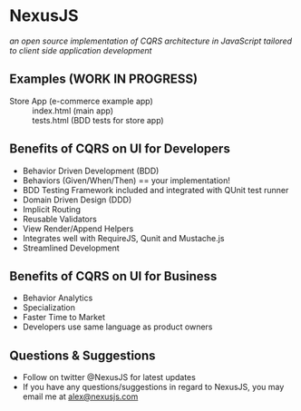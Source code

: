 NexusJS
================================
*an open source implementation of CQRS architecture in JavaScript tailored to client side application development*

Examples (WORK IN PROGRESS)
-------------------------
<dl>
	<dt>Store App (e-commerce example app)</dt>
	<dd>index.html (main app)</dd>
	<dd>tests.html (BDD tests for store app)</dd>
</dl>

Benefits of CQRS on UI for Developers
-------------------------
* Behavior Driven Development (BDD)
* Behaviors (Given/When/Then) == your implementation!
* BDD Testing Framework included and integrated with QUnit test runner
* Domain Driven Design (DDD)
* Implicit Routing
* Reusable Validators
* View Render/Append Helpers
* Integrates well with RequireJS, Qunit and Mustache.js
* Streamlined Development

Benefits of CQRS on UI for Business
-------------------------
* Behavior Analytics
* Specialization
* Faster Time to Market
* Developers use same language as product owners

Questions & Suggestions
-------------------------
* Follow on twitter @NexusJS for latest updates
* If you have any questions/suggestions in regard to NexusJS, you may email me at alex@nexusjs.com

